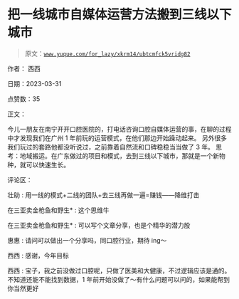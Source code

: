 # 把一线城市自媒体运营方法搬到三线以下城市

> 原文：[`www.yuque.com/for_lazy/xkrm14/ubtcmfck5vridg82`](https://www.yuque.com/for_lazy/xkrm14/ubtcmfck5vridg82)

作者： 西西

日期：2023-03-31

点赞数：35

正文：

今儿一朋友在南宁开开口腔医院的，打电话咨询口腔自媒体运营的事，在聊的过程中才发现我们在广州 1 年前玩的运营模式，在他们那边开始躁动起来。 另外很多我们玩过的套路他都没听说过，之前靠着自然流和口碑稳稳当当做了 3 年。 思考：地域搬运。在广东做过的项目和模式，去到三线以下城市，那就是一个新物种，就可以快速生长。

评论区：

壮助 : 用一线的模式+二线的团队+去三线再做一遍=赚钱——降维打击

在三亚卖金枪鱼和野生* : 这个思维牛

在三亚卖金枪鱼和野生* : 可以写个文章分享，也是个精华的潜力股

惠惠 : 请问可以做出一个分享吗，同口腔行业，期待 ing～

西西 : 感谢，今年目标

西西 : 宝子，我之前没做过口腔呢，只做了医美和大健康，不过逻辑应该是通的。不知道还能不能找到数据，1 年前开始没做了～有什么问题可以问的，如果能帮到你当然更好



